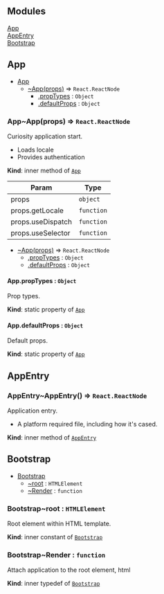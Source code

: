 ## Modules

<dl>
<dt><a href="#Base.module_App">App</a></dt>
<dd></dd>
<dt><a href="#Base.module_AppEntry">AppEntry</a></dt>
<dd></dd>
<dt><a href="#Base.module_Bootstrap">Bootstrap</a></dt>
<dd></dd>
</dl>

<a name="Base.module_App"></a>

## App

* [App](#Base.module_App)
    * [~App(props)](#Base.module_App..App) ⇒ <code>React.ReactNode</code>
        * [.propTypes](#Base.module_App..App.propTypes) : <code>Object</code>
        * [.defaultProps](#Base.module_App..App.defaultProps) : <code>Object</code>

<a name="Base.module_App..App"></a>

### App~App(props) ⇒ <code>React.ReactNode</code>
Curiosity application start.
- Loads locale
- Provides authentication

**Kind**: inner method of [<code>App</code>](#Base.module_App)  
<table>
  <thead>
    <tr>
      <th>Param</th><th>Type</th>
    </tr>
  </thead>
  <tbody>
<tr>
    <td>props</td><td><code>object</code></td>
    </tr><tr>
    <td>props.getLocale</td><td><code>function</code></td>
    </tr><tr>
    <td>props.useDispatch</td><td><code>function</code></td>
    </tr><tr>
    <td>props.useSelector</td><td><code>function</code></td>
    </tr>  </tbody>
</table>


* [~App(props)](#Base.module_App..App) ⇒ <code>React.ReactNode</code>
    * [.propTypes](#Base.module_App..App.propTypes) : <code>Object</code>
    * [.defaultProps](#Base.module_App..App.defaultProps) : <code>Object</code>

<a name="Base.module_App..App.propTypes"></a>

#### App.propTypes : <code>Object</code>
Prop types.

**Kind**: static property of [<code>App</code>](#Base.module_App..App)  
<a name="Base.module_App..App.defaultProps"></a>

#### App.defaultProps : <code>Object</code>
Default props.

**Kind**: static property of [<code>App</code>](#Base.module_App..App)  
<a name="Base.module_AppEntry"></a>

## AppEntry
<a name="Base.module_AppEntry..AppEntry"></a>

### AppEntry~AppEntry() ⇒ <code>React.ReactNode</code>
Application entry.
- A platform required file, including how it's cased.

**Kind**: inner method of [<code>AppEntry</code>](#Base.module_AppEntry)  
<a name="Base.module_Bootstrap"></a>

## Bootstrap

* [Bootstrap](#Base.module_Bootstrap)
    * [~root](#Base.module_Bootstrap..root) : <code>HTMLElement</code>
    * [~Render](#Base.module_Bootstrap..Render) : <code>function</code>

<a name="Base.module_Bootstrap..root"></a>

### Bootstrap~root : <code>HTMLElement</code>
Root element within HTML template.

**Kind**: inner constant of [<code>Bootstrap</code>](#Base.module_Bootstrap)  
<a name="Base.module_Bootstrap..Render"></a>

### Bootstrap~Render : <code>function</code>
Attach application to the root element, html

**Kind**: inner typedef of [<code>Bootstrap</code>](#Base.module_Bootstrap)  
